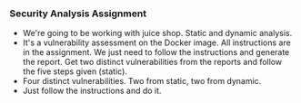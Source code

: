 ### Security Analysis Assignment
- We're going to be working with juice shop. Static and dynamic analysis.
- It's a vulnerability assessment on the Docker image. All instructions are in the assignment. We just need to follow the instructions and generate the report. Get two distinct vulnerabilities from the reports and follow the five steps given (static). 
- Four distinct vulnerabilities. Two from static, two from dynamic.
- Just follow the instructions and do it.